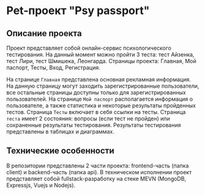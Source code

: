 # Pet-проект "Psy passport"
## Описание проекта
Проект представляет собой онлайн-сервис психологического тестирования. На данный момент можно пройти 3 теста: тест Айзенка, тест Лири, тест Шмишека, Леонгарда. Страницы проекта: Главная, Мой паспорт, Тесты, Вход, Регистрация.

На странице `Главная` представлена основная рекламная информация. На данную страницу могут заходить зарегистрированные пользователи, все остальные страницы доступны только для зарегистрированных пользователей. На странице `Мой паспорт` располагается информация о пользователе, а также статистика и некоторые результаты пройденных тестов. Страница `Тесты` включает в себя ссылки на тесты.
Страница `теста` имеет 2 состояния: вопросы (если тест не пройден) или сохраненные результаты тестирования.
Результаты тестирования представлены в таблицах и диаграммах.
## Технические особенности
В репозитории представлены 2 части проекта: frontend-часть (папка client) и backend-часть (папка api). В техническом исполнении проект представляет собой  fullstack-разработку на стеке MEVN (MongoDB, Expressjs, Vuejs и Nodejs).
